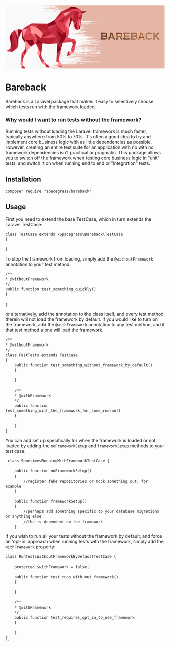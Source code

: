 ![Bareback - selectively turn off Laravel in your test suite](bareback-cover.png)

# Bareback

Bareback is a Laravel package that makes it easy to selectively choose which tests run with the framework loaded.

### Why would I want to run tests without the framework?

Running tests without loading the Laravel framework is much faster, typically anywhere from 50% to 70%.
It's often a good idea to try and implement core business logic with as little dependencies as possible. However, creating an entire test suite 
for an application with no with no framework dependencies isn't practical or pragmatic. This package allows you to switch off the framework
when testing core business logic in "unit" tests, and switch it on when running end to end or "integration" tests.

## Installation

```
composer require "spacegrass/bareback"
```

## Usage
First you need to extend the base TestCase, which in turn extends the Laravel TestCase:

```
class TestCase extends \Spacegrass\Bareback\TestCase 
{

}
``` 

To stop the framework from loading, simply add the `@withoutFramework` annotation to your test method:
```
/**
* @withoutFramework
*/
public function test_something_quickly()
{

}
```

or alternatively, add the annotation to the class itself, and every test method therein will not load the framework by default. 
If you would like to turn on the framework, add the `@withFramework` annotation to any test method, and it that test method alone
will load the framework.
```
/**
* @withoutFramework
*/
class FastTests extends TestCase 
{
    public function test_something_without_framework_by_default()
    {
    
    }
    
    /**
    * @withFramework
    */
    public function test_something_with_the_framework_for_some_reason()
    {
    
    }
}
```

You can add set up specifically for when the framework is loaded or not loaded by adding the `noFrameworkSetup` and `frameworkSetup` methods to 
your test case.

```
 class SometimesRunningWithFrameworkTestCase {
 
    public function noFrameworkSetup() 
    {
        //register fake repositories or mock something out, for example
    }
    
    public function frameworkSetup()
    {
        //perhaps add something specific to your database migrations or anything else
        //the is dependent on the framework
    }
```

If you wish to run all your tests without the framework by default, and force an 'opt-in' approach when running tests with the framework,
simply add the `withFramework` property:

```
class RunTestsWithoutFrameworkByDefaultTestCase {

    protected $withFramework = false;
    
    public function test_runs_with_out_framework()
    {
    
    }
    
    /**
    * @withFramework
    */
    public function test_requires_opt_in_to_use_framework
    {
        
    }
}
``
